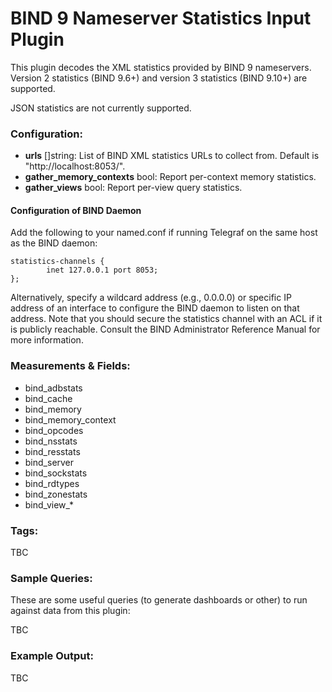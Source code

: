 # BIND 9 Nameserver Statistics Input Plugin

This plugin decodes the XML statistics provided by BIND 9 nameservers. Version 2 statistics
(BIND 9.6+) and version 3 statistics (BIND 9.10+) are supported.

JSON statistics are not currently supported.

### Configuration:

- **urls** []string: List of BIND XML statistics URLs to collect from. Default is "http://localhost:8053/".
- **gather_memory_contexts** bool: Report per-context memory statistics.
- **gather_views** bool: Report per-view query statistics.

#### Configuration of BIND Daemon

Add the following to your named.conf if running Telegraf on the same host as the BIND daemon:
```
statistics-channels {
        inet 127.0.0.1 port 8053;
};
```

Alternatively, specify a wildcard address (e.g., 0.0.0.0) or specific IP address of an interface to configure
the BIND daemon to listen on that address. Note that you should secure the statistics channel with an ACL if it
is publicly reachable. Consult the BIND Administrator Reference Manual for more information.

### Measurements & Fields:

- bind_adbstats
- bind_cache
- bind_memory
- bind_memory_context
- bind_opcodes
- bind_nsstats
- bind_resstats
- bind_server
- bind_sockstats
- bind_rdtypes
- bind_zonestats
- bind_view_*

### Tags:

TBC

### Sample Queries:

These are some useful queries (to generate dashboards or other) to run against data from this plugin:

TBC

### Example Output:

TBC
